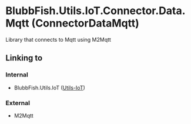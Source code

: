 # BlubbFish.Utils.IoT.Connector.Data.Mqtt (ConnectorDataMqtt)
Library that connects to Mqtt using M2Mqtt

## Linking to
### Internal
* BlubbFish.Utils.IoT ([Utils-IoT](http://git.blubbfish.net/vs_utils/Utils-IoT))
### External
* M2Mqtt